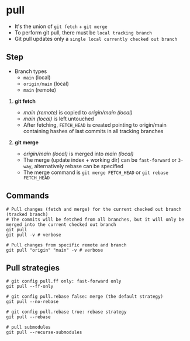 # pull

- It's the union of `git fetch` + `git merge`
- To perform git pull, there must be `local tracking branch`
- Git pull updates only a `single local currently checked out branch`

## Step

- Branch types
  - `main` (local)
  - `origin/main` (local)
  - `main` (remote)

1. **git fetch**

   - _main (remote)_ is copied to _origin/main (local)_
   - _main (local)_ is left untouched
   - After fetching, `FETCH_HEAD` is created pointing to origin/main containing hashes of last commits in all tracking branches

1. **git merge**

   - _origin/main (local)_ is merged into _main (local)_
   - The merge (update index + working dir) can be `fast-forward` or `3-way`, alternatively rebase can be specified
   - The merge command is `git merge FETCH_HEAD` or `git rebase FETCH_HEAD`

## Commands

```shell
# Pull changes (fetch and merge) for the current checked out branch (tracked branch)
# The commits will be fetched from all branches, but it will only be merged into the current checked out branch
git pull
git pull -v # verbose

# Pull changes from specific remote and branch
git pull "origin" "main" -v # verbose
```

## Pull strategies

```shell
# git config pull.ff only: fast-forward only
git pull --ff-only

# git config pull.rebase false: merge (the default strategy)
git pull --no-rebase

# git config pull.rebase true: rebase strategy
git pull --rebase

# pull submodules
git pull --recurse-submodules
```

